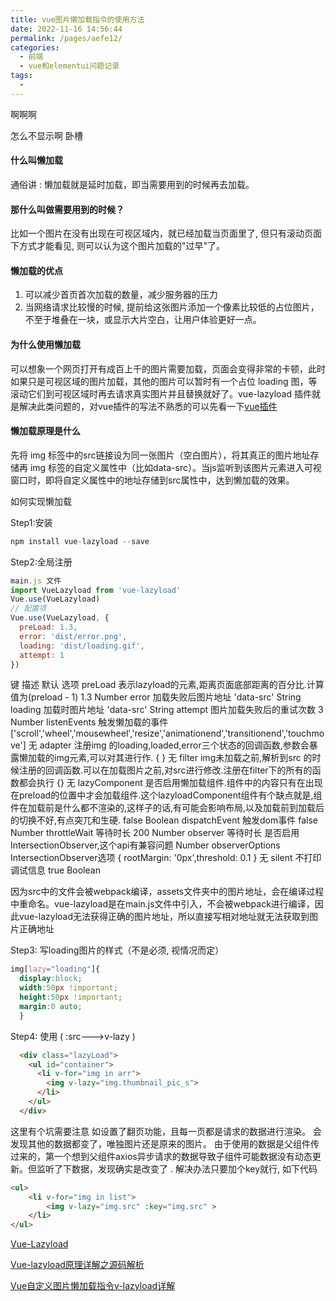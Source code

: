 ```yaml
---
title: vue图片懒加载指令的使用方法
date: 2022-11-16 14:56:44
permalink: /pages/aefe12/
categories:
  - 前端
  - vue和elementui问题记录
tags:
  - 
---
```


啊啊啊

怎么不显示啊 卧槽
#### 什么叫懒加载  
通俗讲 : 懒加载就是延时加载，即当需要用到的时候再去加载。

#### 那什么叫做需要用到的时候？  
比如一个图片在没有出现在可视区域内，就已经加载当页面里了, 但只有滚动页面下方式才能看见, 则可以认为这个图片加载的"过早"了。

#### 懒加载的优点

1. 可以减少首页首次加载的数量，减少服务器的压力  
2. 当网络请求比较慢的时候, 提前给这张图片添加一个像素比较低的占位图片，不至于堆叠在一块，或显示大片空白，让用户体验更好一点。

#### 为什么使用懒加载
可以想象一个网页打开有成百上千的图片需要加载，页面会变得非常的卡顿，此时如果只是可视区域的图片加载，其他的图片可以暂时有一个占位 loading 图，等滚动它们到可视区域时再去请求真实图片并且替换就好了。vue-lazyload 插件就是解决此类问题的，对vue插件的写法不熟悉的可以先看一下[vue插件](https://www.npmjs.com/package/vue-lazyload)

#### 懒加载原理是什么
先将 img 标签中的src链接设为同一张图片（空白图片），将其真正的图片地址存储再 img 标签的自定义属性中（比如data-src）。当js监听到该图片元素进入可视窗口时，即将自定义属性中的地址存储到src属性中，达到懒加载的效果。

如何实现懒加载


Step1:安装

```js
npm install vue-lazyload --save
```

Step2:全局注册
```js
main.js 文件
import VueLazyload from 'vue-lazyload'
Vue.use(VueLazyload)
// 配置项
Vue.use(VueLazyload, {
  preLoad: 1.3,
  error: 'dist/error.png',
  loading: 'dist/loading.gif',
  attempt: 1
})

```


键	 描述	默认	选项
preLoad 表示lazyload的元素,距离页面底部距离的百分比.计算值为(preload - 1)	1.3	Number
error 加载失败后图片地址 'data-src'	String
loading	加载时图片地址	'data-src'	String
attempt	图片加载失败后的重试次数	3	Number
listenEvents	触发懒加载的事件	['scroll','wheel','mousewheel','resize','animationend','transitionend','touchmove']	无
adapter	注册img 的loading,loaded,error三个状态的回调函数,参数会暴露懒加载的img元素,可以对其进行作.	{ }	无
filter	img未加载之前,解析到src 的时候注册的回调函数.可以在加载图片之前,对src进行修改.注册在filter下的所有的函数都会执行	{}	无
lazyComponent	是否启用懒加载组件.<lazy-component>组件中的内容只有在出现在preload的位置中才会加载组件.这个lazyloadComponent组件有个缺点就是,组件在加载前是什么都不渲染的,这样子的话,有可能会影响布局,以及加载前到加载后的切换不好,有点突兀和生硬.	false	Boolean
dispatchEvent	触发dom事件	false	Number
throttleWait	等待时长	200	Number
observer	等待时长	是否启用IntersectionObserver,这个api有兼容问题	Number
observerOptions	IntersectionObserver选项	{ rootMargin: '0px',threshold: 0.1 }	无
silent	不打印调试信息	true	Boolean

因为src中的文件会被webpack编译，assets文件夹中的图片地址，会在编译过程中重命名。vue-lazyload是在main.js文件中引入，不会被webpack进行编译，因此vue-lazyload无法获得正确的图片地址，所以直接写相对地址就无法获取到图片正确地址

Step3: 写loading图片的样式（不是必须, 视情况而定）
```css
img[lazy="loading"]{
  display:block;
  width:50px !important;
  height:50px !important;
  margin:0 auto;
  }
```
Step4: 使用 ( :src--->v-lazy )

```html
  <div class="lazyLoad">
    <ul id="container">
      <li v-for="img in arr">
        <img v-lazy="img.thumbnail_pic_s">
      </li>
    </ul>
  </div>
```

这里有个坑需要注意
如设置了翻页功能，且每一页都是请求的数据进行渲染。
会发现其他的数据都变了，唯独图片还是原来的图片。
由于使用的数据是父组件传过来的，第一个想到父组件axios异步请求的数据导致子组件可能数据没有动态更新。但监听了下数据，发现确实是改变了 .
解决办法只要加个key就行, 如下代码

```html
<ul>  
    <li v-for="img in list">
        <img v-lazy="img.src" :key="img.src" >
    </li>
</ul>
```

[Vue-Lazyload](https://www.jianshu.com/p/4f3f79a0d7ce)

[Vue-lazyload原理详解之源码解析](https://blog.csdn.net/u010014658/article/details/73477232)

[Vue自定义图片懒加载指令v-lazyload详解](https://www.zhangshengrong.com/p/9OabADG1dK/)
